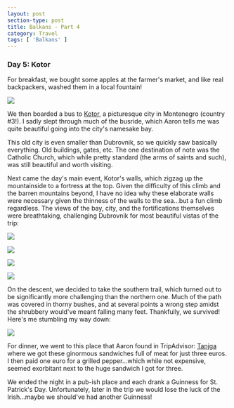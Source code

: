 ```yaml
---
layout: post
section-type: post
title: Balkans - Part 4
category: Travel
tags: [ 'Balkans' ]
---
```

### Day 5: Kotor

For breakfast, we bought some apples at the farmer's market, and like real backpackers,
washed them in a local fountain!

![](https://dl.dropboxusercontent.com/s/rdh5nqtmk2mrpjd/Dubrovnik%20Apple%20Wash.JPG?dl=0)

We then boarded a bus to
[Kotor](https://en.wikipedia.org/wiki/Kotor), a picturesque city in Montenegro (country #3!).
I sadly slept through
much of the busride, which Aaron tells me was quite beautiful going into the city's namesake bay.

This old city is even smaller than Dubrovnik, so we quickly saw basically everything. Old buildings,
gates, etc. The one
destination of note was the Catholic Church, which while pretty standard (the arms of saints and such),
was still beautiful and worth visiting.

Next came the day's main event, Kotor's walls, which zigzag up the mountainside to a fortress at the
top. Given the difficulty of this climb and the barren mountains beyond, I have no idea why these
elaborate walls were necessary given the thinness of the walls to the sea...but a fun climb regardless.
The views of the bay, city, and the fortifications themselves were breathtaking, challenging Dubrovnik
for most beautiful vistas of the trip:

![](https://dl.dropboxusercontent.com/s/5rq4fk69djadch8/P3170055.JPG?dl=0)

![](https://dl.dropboxusercontent.com/s/gj1ftiuirs32xhn/P3170054.JPG?dl=0)

![](https://dl.dropboxusercontent.com/s/ikg77034mhenclc/P3170032.JPG?dl=0)

![](https://dl.dropboxusercontent.com/s/l3nobrs3b8n95m4/IMG_5310.JPG?dl=0)

On the descent, we decided to take the southern trail, which turned out to be significantly
more challenging than the northern one. Much of the path was covered in thorny bushes, and at several
points a wrong step amidst the shrubbery would've meant falling many feet. Thankfully, we survived!
Here's me stumbling my way down:

![](https://dl.dropboxusercontent.com/s/yxdf90pkpxlk7co/IMG_5328.JPG?dl=0)

For dinner, we went to this place that Aaron found in TripAdvisor:
[Tanjga](http://www.tripadvisor.com/Restaurant_Review-g295381-d6848872-Reviews-Tanjga-Kotor_Kotor_Municipality.html) where
we got these ginormous
sandwiches full of meat for just three euros. I then paid one euro for a grilled pepper...which while
not expensive, seemed exorbitant next to the huge sandwich I got for three.

We ended the night in a pub-ish place and each drank a Guinness for St. Patrick's Day. Unfortunately,
later in the trip we would lose the luck of the Irish...maybe we should've had another Guinness!